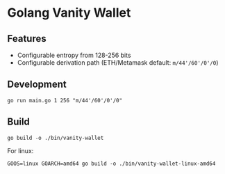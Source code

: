 # Golang Vanity Wallet

## Features
* Configurable entropy from 128-256 bits
* Configurable derivation path (ETH/Metamask default: `m/44'/60'/0'/0`)

## Development

```
go run main.go 1 256 "m/44'/60'/0'/0"
```

## Build

```
go build -o ./bin/vanity-wallet
```

For linux:
```
GOOS=linux GOARCH=amd64 go build -o ./bin/vanity-wallet-linux-amd64
```

